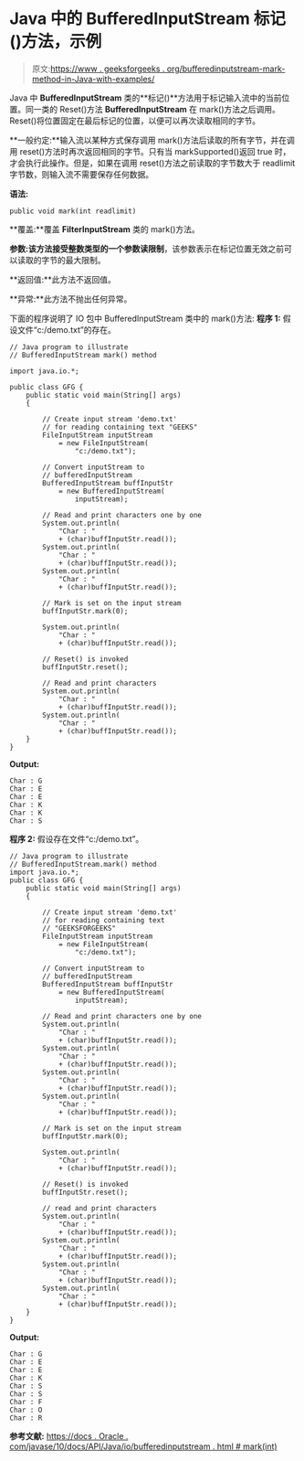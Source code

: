 # Java 中的 BufferedInputStream 标记()方法，示例

> 原文:[https://www . geeksforgeeks . org/bufferedinputstream-mark-method-in-Java-with-examples/](https://www.geeksforgeeks.org/bufferedinputstream-mark-method-in-java-with-examples/)

Java 中 **BufferedInputStream** 类的**标记()**方法用于标记输入流中的当前位置。同一类的 Reset()方法 **BufferedInputStream** 在 mark()方法之后调用。Reset()将位置固定在最后标记的位置，以便可以再次读取相同的字节。

**一般约定:**输入流以某种方式保存调用 mark()方法后读取的所有字节，并在调用 reset()方法时再次返回相同的字节。只有当 markSupported()返回 true 时，才会执行此操作。但是，如果在调用 reset()方法之前读取的字节数大于 readlimit 字节数，则输入流不需要保存任何数据。

**语法:**

```
public void mark(int readlimit)

```

**覆盖:**覆盖 **FilterInputStream** 类的 mark()方法。

**参数:**该方法接受整数类型的一个参数**读限制**，该参数表示在标记位置无效之前可以读取的字节的最大限制。

**返回值:**此方法不返回值。

**异常:**此方法不抛出任何异常。

下面的程序说明了 IO 包中 BufferedInputStream 类中的 mark()方法:
**程序 1:** 假设文件“c:/demo.txt”的存在。

```
// Java program to illustrate
// BufferedInputStream mark() method

import java.io.*;

public class GFG {
    public static void main(String[] args)
    {

        // Create input stream 'demo.txt'
        // for reading containing text "GEEKS"
        FileInputStream inputStream
            = new FileInputStream(
                "c:/demo.txt");

        // Convert inputStream to
        // bufferedInputStream
        BufferedInputStream buffInputStr
            = new BufferedInputStream(
                inputStream);

        // Read and print characters one by one
        System.out.println(
            "Char : "
            + (char)buffInputStr.read());
        System.out.println(
            "Char : "
            + (char)buffInputStr.read());
        System.out.println(
            "Char : "
            + (char)buffInputStr.read());

        // Mark is set on the input stream
        buffInputStr.mark(0);

        System.out.println(
            "Char : "
            + (char)buffInputStr.read());

        // Reset() is invoked
        buffInputStr.reset();

        // Read and print characters
        System.out.println(
            "Char : "
            + (char)buffInputStr.read());
        System.out.println(
            "Char : "
            + (char)buffInputStr.read());
    }
}
```

**Output:**

```
Char : G
Char : E
Char : E
Char : K
Char : K
Char : S

```

**程序 2:** 假设存在文件“c:/demo.txt”。

```
// Java program to illustrate
// BufferedInputStream.mark() method
import java.io.*;
public class GFG {
    public static void main(String[] args)
    {

        // Create input stream 'demo.txt'
        // for reading containing text
        // "GEEKSFORGEEKS"
        FileInputStream inputStream
            = new FileInputStream(
                "c:/demo.txt");

        // Convert inputStream to
        // bufferedInputStream
        BufferedInputStream buffInputStr
            = new BufferedInputStream(
                inputStream);

        // Read and print characters one by one
        System.out.println(
            "Char : "
            + (char)buffInputStr.read());
        System.out.println(
            "Char : "
            + (char)buffInputStr.read());
        System.out.println(
            "Char : "
            + (char)buffInputStr.read());
        System.out.println(
            "Char : "
            + (char)buffInputStr.read());

        // Mark is set on the input stream
        buffInputStr.mark(0);

        System.out.println(
            "Char : "
            + (char)buffInputStr.read());

        // Reset() is invoked
        buffInputStr.reset();

        // read and print characters
        System.out.println(
            "Char : "
            + (char)buffInputStr.read());
        System.out.println(
            "Char : "
            + (char)buffInputStr.read());
        System.out.println(
            "Char : "
            + (char)buffInputStr.read());
        System.out.println(
            "Char : "
            + (char)buffInputStr.read());
    }
}
```

**Output:**

```
Char : G
Char : E
Char : E
Char : K
Char : S
Char : S
Char : F
Char : O
Char : R

```

**参考文献:**
[https://docs . Oracle . com/javase/10/docs/API/Java/io/bufferedinputstream . html # mark(int)](https://docs.oracle.com/javase/10/docs/api/java/io/BufferedInputStream.html#mark(int))